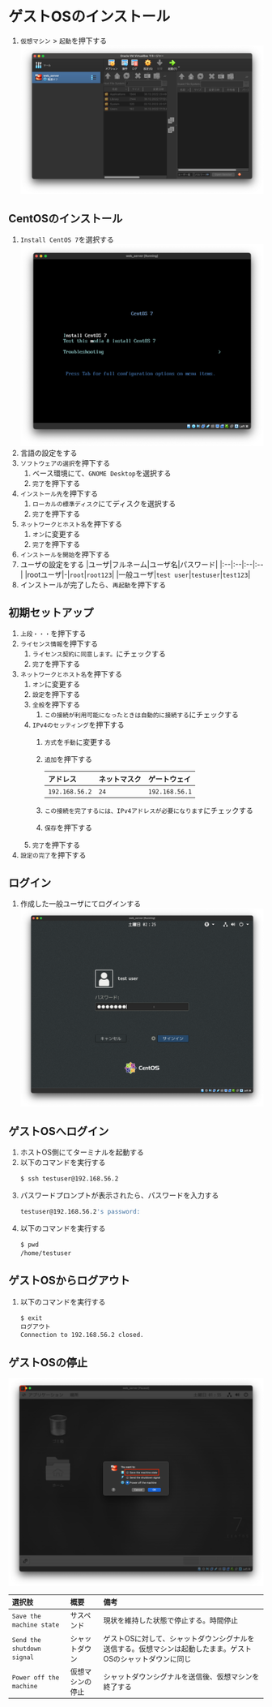 # ゲストOSのインストール

1. `仮想マシン` > `起動`を押下する
![ゲストOSのインストール](/images/guest_os_install/01.png)

## CentOSのインストール
1. `Install CentOS 7`を選択する
![ゲストOSのインストール](/images/guest_os_install/02.png)
1. 言語の設定をする
1. `ソフトウェアの選択`を押下する
   1. ベース環境にて、`GNOME Desktop`を選択する
   1. `完了`を押下する
1. `インストール先`を押下する
   1. `ローカルの標準ディスク`にてディスクを選択する
   1. `完了`を押下する
1. `ネットワークとホスト名`を押下する
   1. `オン`に変更する
   1. `完了`を押下する
1. `インストールを開始`を押下する
1. ユーザの設定をする
   |ユーザ|フルネーム|ユーザ名|パスワード|
   |:--|:--|:--|:--|
   |rootユーザ|-|`root`|`root123`|
   |一般ユーザ|`test user`|`testuser`|`test123`|
1. インストールが完了したら、`再起動`を押下する

## 初期セットアップ
1. `上段・・・`を押下する
1. `ライセンス情報`を押下する
   1. `ライセンス契約に同意します。`にチェックする
   1. `完了`を押下する
1. `ネットワークとホスト名`を押下する
   1. `オン`に変更する
   1. `設定`を押下する
     1. `全般`を押下する
        1. `この接続が利用可能になったときは自動的に接続する`にチェックする
     1. `IPv4のセッティング`を押下する
        1. `方式`を`手動`に変更する
        1. `追加`を押下する

             |アドレス|ネットマスク|ゲートウェイ|
             |:--|:--|:--|
             |`192.168.56.2`|`24`|`192.168.56.1`|
        1. `この接続を完了するには、IPv4アドレスが必要になります`にチェックする
        1. `保存`を押下する
   1. `完了`を押下する
1. `設定の完了`を押下する

## ログイン
1. 作成した一般ユーザにてログインする
![ゲストOSのインストール](/images/guest_os_install/03.png)

## ゲストOSへログイン
1. ホストOS側にてターミナルを起動する
1. 以下のコマンドを実行する
   ```sh
   $ ssh testuser@192.168.56.2
   ```
1. パスワードプロンプトが表示されたら、パスワードを入力する
   ```sh
   testuser@192.168.56.2's password:
   ```
1. 以下のコマンドを実行する
   ```sh
   $ pwd
   /home/testuser
   ```

## ゲストOSからログアウト
1. 以下のコマンドを実行する
   ```sh
   $ exit
   ログアウト
   Connection to 192.168.56.2 closed.
   ```

## ゲストOSの停止
![ゲストOSのインストール](/images/guest_os_install/04.png)

|選択肢|概要|備考|
|:--|:--|:--|
|`Save the machine state`|サスペンド|現状を維持した状態で停止する。時間停止|
|`Send the shutdown signal`|シャットダウン|ゲストOSに対して、シャットダウンシグナルを送信する。仮想マシンは起動したまま。ゲストOSのシャットダウンに同じ|
|`Power off the machine`|仮想マシンの停止|シャットダウンシグナルを送信後、仮想マシンを終了する|
